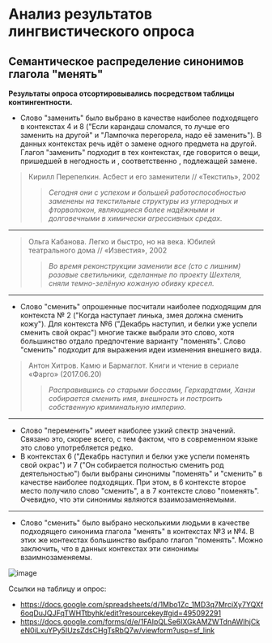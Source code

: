 # Анализ результатов лингвистического опроса
## Семантическое распределение синонимов глагола "менять"

**Результаты опроса отсортировывались посредством таблицы контингентности.**

* Слово "заменить" было выбрано в качестве наиболее подходящего в контекстах 4 и 8 ("Если карандаш сломался, то лучше его заменить на другой" и "Лампочка перегорела, надо её заменить"). В данных контекстах речь идёт о замене одного предмета на другой. Глагол "заменить" подходит в тех контекстах, где говорится о вещи, пришедшей в негодность и , соответственно , подлежащей замене.
>Кирилл Перепелкин. Асбест и его заменители // «Текстиль», 2002    
>>*Сегодня они с успехом и большей работоспособностью заменены на текстильные структуры из углеродных и фторволокон, являющиеся более надёжными и долговечными в химически агрессивных средах.*
***
>Ольга Кабанова. Легко и быстро, но на века. Юбилей театрального дома // «Известия», 2002
>>*Во время реконструкции заменили все (сто с лишним) розовые светильники, сделанные по проекту Шехтеля, сняли темно-зелёную кожаную обивку кресел.*
***
* Слово "сменить" опрошенные посчитали наиболее подходящим для контекста № 2 ("Когда наступает линька, змея должна сменить кожу"). Для контекста №6 ("Декабрь наступил, и белки уже успели сменить свой окрас") многие также выбрали это слово, хотя большинство отдало предпочтение варианту "поменять". Слово "сменить" подходит для выражения идеи изменения внешнего вида.
>Антон Хитров. Камю и Бармаглот. Книги и чтение в сериале «Фарго» (2017.06.20)
>>*Расправившись со старыми боссами, Герхардтами, Ханзи собирается сменить имя, внешность и построить собственную криминальную империю.*
***
* Слово "переменить" имеет наиболее узкий спектр значений. Связано это, скорее всего, с тем фактом, что в современном языке это слово употребляется редко.
* В контекстах 6 ("Декабрь наступил и белки уже успели поменять свой окрас") и 7 ("Он собирается полностью сменить род деятельностью") были выбраны синонимы "поменять" и "сменить" в качестве наиболее подходящих. При этом, в 6 контексте второе место получило слово "сменить", а в 7 контексте слово "поменять". Очевидно, что эти синонимы являются взаимозаменяемыми. 
***
* Слово "сменить" было выбрано несколькими людьми в качестве подходящего синонима глагола "менять" в контекстах №3 и №4. В этих же контекстах большинство выбрало глагол "поменять". Можно заключить, что в данных контекстах эти синонимы взаимнозаменяемы. 

![image](https://user-images.githubusercontent.com/90916729/134578206-bd591a49-1666-4d77-8906-3a4752bb5d45.png)


Ссылки на таблицу и опрос:
* https://docs.google.com/spreadsheets/d/1Mbo1Zc_1MD3q7MrciXy7YQXf6oqDuJQJFqTWHTtbyhk/edit?resourcekey#gid=495092291
* https://docs.google.com/forms/d/e/1FAIpQLSe6IXGkAMZWTdnAWIhjCkeN0iLxuYPy5IUzsZdsCHgTsRbQ7w/viewform?usp=sf_link

